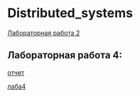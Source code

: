 # Distributed_systems
[Лабораторная работа 2](https://github.com/SvetlanaSel/Distributed_systems/blob/main/%D0%BB%D0%B0%D0%B12.pdf)
## Лабораторная работа 4:

[отчет]()

[лаба4](https://github.com/SvetlanaSel/Distributed_systems/blob/main/lab4.ipynb)

